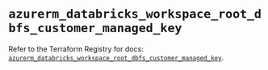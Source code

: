# `azurerm_databricks_workspace_root_dbfs_customer_managed_key`

Refer to the Terraform Registry for docs: [`azurerm_databricks_workspace_root_dbfs_customer_managed_key`](https://registry.terraform.io/providers/hashicorp/azurerm/4.31.0/docs/resources/databricks_workspace_root_dbfs_customer_managed_key).
